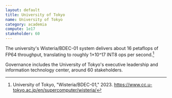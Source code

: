 ```yaml
---
layout: default
title: University of Tokyo
name: University of Tokyo
category: academia
compute: 1e17
stakeholder: 60
---
```


The university's Wisteria/BDEC-01 system delivers about 16 petaflops
of FP64 throughput, translating to roughly 1×10^17 INT8 ops per
second.[^1]

Governance includes the University of Tokyo's executive leadership and
information technology center, around 60 stakeholders.

[^1]: University of Tokyo, "Wisteria/BDEC-01," 2023.
<https://www.cc.u-tokyo.ac.jp/en/supercomputer/wisteria/>
